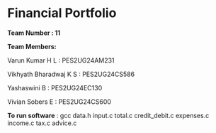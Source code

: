 #            Financial Portfolio


**Team Number : 11**


**Team Members:**

Varun Kumar H L : PES2UG24AM231

Vikhyath Bharadwaj K S : PES2UG24CS586

Yashaswini B : PES2UG24EC130

Vivian Sobers E : PES2UG24CS600


**To run software** : gcc data.h input.c total.c credit_debit.c expenses.c income.c tax.c advice.c  
